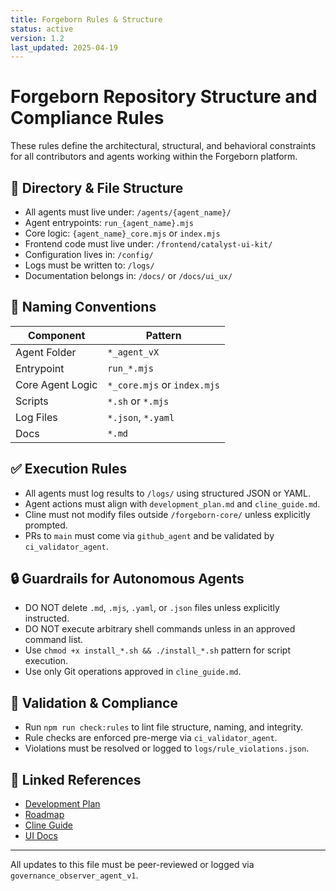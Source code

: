 ```yaml
---
title: Forgeborn Rules & Structure
status: active
version: 1.2
last_updated: 2025-04-19
---
```


# Forgeborn Repository Structure and Compliance Rules

These rules define the architectural, structural, and behavioral constraints for all contributors and agents working within the Forgeborn platform.

## 📁 Directory & File Structure

- All agents must live under: `/agents/{agent_name}/`
- Agent entrypoints: `run_{agent_name}.mjs`
- Core logic: `{agent_name}_core.mjs` or `index.mjs`
- Frontend code must live under: `/frontend/catalyst-ui-kit/`
- Configuration lives in: `/config/`
- Logs must be written to: `/logs/`
- Documentation belongs in: `/docs/` or `/docs/ui_ux/`

## 🧠 Naming Conventions

| Component         | Pattern                       |
|------------------|-------------------------------|
| Agent Folder      | `*_agent_vX`                  |
| Entrypoint        | `run_*.mjs`                   |
| Core Agent Logic  | `*_core.mjs` or `index.mjs`   |
| Scripts           | `*.sh` or `*.mjs`             |
| Log Files         | `*.json`, `*.yaml`            |
| Docs              | `*.md`                        |

## ✅ Execution Rules

- All agents must log results to `/logs/` using structured JSON or YAML.
- Agent actions must align with `development_plan.md` and `cline_guide.md`.
- Cline must not modify files outside `/forgeborn-core/` unless explicitly prompted.
- PRs to `main` must come via `github_agent` and be validated by `ci_validator_agent`.

## 🔒 Guardrails for Autonomous Agents

- DO NOT delete `.md`, `.mjs`, `.yaml`, or `.json` files unless explicitly instructed.
- DO NOT execute arbitrary shell commands unless in an approved command list.
- Use `chmod +x install_*.sh && ./install_*.sh` pattern for script execution.
- Use only Git operations approved in `cline_guide.md`.

## 🧪 Validation & Compliance

- Run `npm run check:rules` to lint file structure, naming, and integrity.
- Rule checks are enforced pre-merge via `ci_validator_agent`.
- Violations must be resolved or logged to `logs/rule_violations.json`.

## 📎 Linked References

- [Development Plan](./development_plan.md)
- [Roadmap](./roadmap.md)
- [Cline Guide](./cline_guide.md)
- [UI Docs](./ui_ux/)

---

All updates to this file must be peer-reviewed or logged via `governance_observer_agent_v1`.
